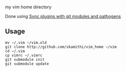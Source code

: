 my vim home directory

Done using [Sync plugins with git modules and
pathogens](http://vimcasts.org/episodes/synchronizing-plugins-with-git-submodules-and-pathogen/)

## Usage

```
mv ~/.vim ~/vim.old
git clone http://github.com/skamithi/vim_home ~/vim
cd ~/.vim
cp vimrc ~/.vimrc
git submodule init
git submodule update
```
